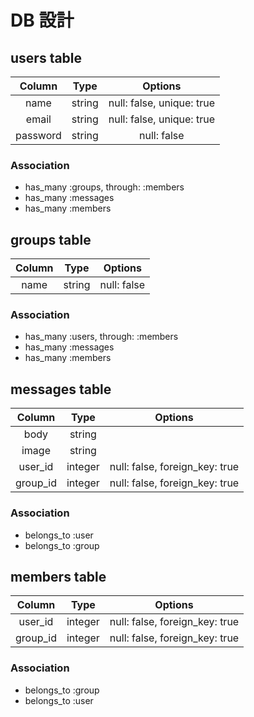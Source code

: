 # DB 設計

## users table

|  Column  |  Type  |          Options          |
| :------: | :----: | :-----------------------: |
|   name   | string | null: false, unique: true |
|  email   | string | null: false, unique: true |
| password | string |        null: false        |

### Association

- has_many :groups, through: :members
- has_many :messages
- has_many :members

## groups table

| Column |  Type  |   Options   |
| :----: | :----: | :---------: |
|  name  | string | null: false |

### Association

- has_many :users, through: :members
- has_many :messages
- has_many :members

## messages table

|  Column  |  Type   |            Options             |
| :------: | :-----: | :----------------------------: |
|   body   | string  |                                |
|  image   | string  |                                |
| user_id  | integer | null: false, foreign_key: true |
| group_id | integer | null: false, foreign_key: true |

### Association

- belongs_to :user
- belongs_to :group

## members table

|  Column  |  Type   |            Options             |
| :------: | :-----: | :----------------------------: |
| user_id  | integer | null: false, foreign_key: true |
| group_id | integer | null: false, foreign_key: true |

### Association

- belongs_to :group
- belongs_to :user

